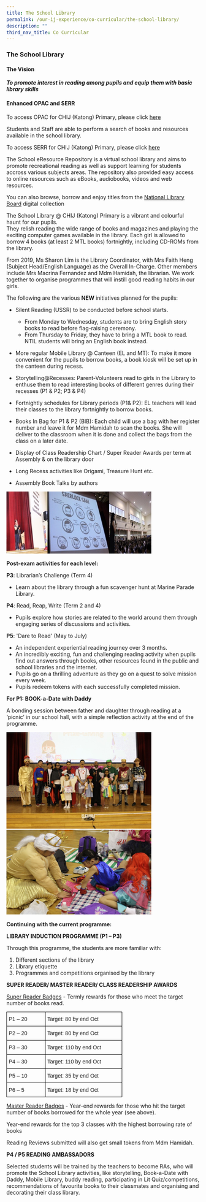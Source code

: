 ```yaml
---
title: The School Library
permalink: /our-ij-experience/co-curricular/the-school-library/
description: ""
third_nav_title: Co Curricular
---
```

### The School Library

#### The Vision


**_To promote interest in reading among pupils and equip them with basic library skills_**

#### Enhanced OPAC and SERR


To access OPAC for CHIJ (Katong) Primary, please click&nbsp;[here](https://schoolibrary.moe.edu.sg/chijkatongpri)

  

Students and Staff are able to perform a search of books and resources available in the school library.

  

To access SERR for CHIJ (Katong) Primary, please click&nbsp;[here](https://schoolibrary.moe.edu.sg/eresourcespri/cgi-bin/spydus.exe/MSGTRN/WPAC/HOME)

  

The School eResource Repository is a virtual school library and aims to promote recreational reading as well as support learning for students accross various subjects areas. The repository also provided easy access to online resources such as eBooks, audiobooks, videos and web resources.

  

You can also browse, borrow and enjoy titles from the&nbsp;[National Library Board](https://nlb.overdrive.com/collection/21779)&nbsp;digital collection

  

  

The School Library @ CHIJ (Katong) Primary is a vibrant and colourful haunt for our pupils.<br>
They relish reading the wide range of books and magazines and playing the exciting computer games available in the library. Each girl is allowed to borrow 4 books (at least 2 MTL books) fortnightly, including CD-ROMs from the library.

  

From 2019, Ms Sharon Lim is the Library Coordinator, with Mrs Faith Heng (Subject Head/English Language) as the Overall In-Charge. Other members include Mrs Macrina Fernandez and Mdm Hamidah, the librarian. We work together to organise programmes that will instill good reading habits in our girls.

  

The following are the various&nbsp;**NEW**&nbsp;initiatives planned for the pupils:

*   Silent Reading (USSR) to be conducted before school starts.

    *   From Monday to Wednesday, students are to bring English story books to read before flag-raising ceremony.
    *   From Thursday to Friday, they have to bring a MTL book to read. NTIL students will bring an English book instead.

*   More regular Mobile Library @ Canteen (EL and MT): To make it more convenient for the pupils to borrow books, a book kiosk will be set up in the canteen during recess.
*   Storytelling@Recesses: Parent-Volunteers read to girls in the Library to enthuse them to read interesting books of different genres during their recesses (P1 &amp; P2; P3 &amp; P4)&nbsp; &nbsp; &nbsp;&nbsp;
*   Fortnightly schedules for Library periods (P1&amp; P2): EL teachers will lead their classes to the library fortnightly to borrow books.
*   Books In Bag for P1 &amp; P2 (BIB): Each child will use a bag with her register number and leave it for Mdm Hamidah to scan the books. She will deliver to the classroom when it is done and collect the bags from the class on a later date.
*   Display of Class Readership Chart / Super Reader Awards per term at Assembly &amp; on the library door
*   Long Recess activities like Origami, Treasure Hunt etc.
*   Assembly Book Talks by authors

<img src="/images/Co%20Curricular/The%20School%20Library_1.jpg" style="width:75%">




**Post-exam activities for each level:**

  

**P3**: Librarian’s Challenge (Term 4)

*   Learn about the library through a fun scavenger hunt at Marine Parade Library.

  

**P4**: Read, Reap, Write (Term 2 and 4)

*   Pupils explore how stories are related to the world around them through engaging series of discussions and activities.

  

**P5**: 'Dare to Read' (May to July)

*   An independent experiential reading journey over 3 months.
*   An incredibly exciting, fun and challenging reading activity when pupils find out answers through books, other resources found in the public and school libraries and the internet.
*   Pupils go on a thrilling adventure as they go on a quest to solve mission every week.
*   Pupils redeem tokens with each successfully completed mission.

  

**For P1: BOOK-a-Date with Daddy**

  

A bonding session between father and daughter through reading at a ‘picnic’ in our school hall, with a simple reflection activity at the end of the programme.

<img src="/images/Co%20Curricular/The%20School%20Library_2.jpg" style="width:75%">


<img src="/images/Co%20Curricular/The%20School%20Library_3.jpg" style="width:75%">





**Continuing with the current programme:**

  

**LIBRARY INDUCTION PROGRAMME (P1 – P3)**

  

Through this programme, the students are more familiar with:

1.  Different sections of the library
2.  Library etiquette
3.  Programmes and competitions organised by the library

  

**SUPER READER/ MASTER READER/ CLASS READERSHIP AWARDS**

  

<u>Super Reader Badges</u>&nbsp;\- Termly rewards for those who meet the target number of books read.

  
<table style="border-collapse:collapse;border-spacing:0;table-layout: fixed; width: 302px" class="tg"><colgroup><col style="width: 101px"><col style="width: 201px"></colgroup><thead><tr><th style="border-color:black;border-style:solid;border-width:1px;font-family:Arial, sans-serif;font-size:14px;font-weight:normal;overflow:hidden;padding:10px 5px;text-align:left;vertical-align:top;word-break:normal">P1 – 20</th><th style="border-color:black;border-style:solid;border-width:1px;font-family:Arial, sans-serif;font-size:14px;font-weight:normal;overflow:hidden;padding:10px 5px;text-align:left;vertical-align:top;word-break:normal">Target: 80 by end Oct</th></tr></thead><tbody><tr><td style="border-color:black;border-style:solid;border-width:1px;font-family:Arial, sans-serif;font-size:14px;overflow:hidden;padding:10px 5px;text-align:left;vertical-align:top;word-break:normal">P2 – 20</td><td style="border-color:black;border-style:solid;border-width:1px;font-family:Arial, sans-serif;font-size:14px;overflow:hidden;padding:10px 5px;text-align:left;vertical-align:top;word-break:normal">Target: 80 by end Oct</td></tr><tr><td style="border-color:black;border-style:solid;border-width:1px;font-family:Arial, sans-serif;font-size:14px;overflow:hidden;padding:10px 5px;text-align:left;vertical-align:top;word-break:normal">P3 – 30</td><td style="border-color:black;border-style:solid;border-width:1px;font-family:Arial, sans-serif;font-size:14px;overflow:hidden;padding:10px 5px;text-align:left;vertical-align:top;word-break:normal">Target: 110 by end Oct</td></tr><tr><td style="border-color:black;border-style:solid;border-width:1px;font-family:Arial, sans-serif;font-size:14px;overflow:hidden;padding:10px 5px;text-align:left;vertical-align:top;word-break:normal">P4 – 30</td><td style="border-color:black;border-style:solid;border-width:1px;font-family:Arial, sans-serif;font-size:14px;overflow:hidden;padding:10px 5px;text-align:left;vertical-align:top;word-break:normal">Target: 110 by end Oct</td></tr><tr><td style="border-color:black;border-style:solid;border-width:1px;font-family:Arial, sans-serif;font-size:14px;overflow:hidden;padding:10px 5px;text-align:left;vertical-align:top;word-break:normal">P5 – 10</td><td style="border-color:black;border-style:solid;border-width:1px;font-family:Arial, sans-serif;font-size:14px;overflow:hidden;padding:10px 5px;text-align:left;vertical-align:top;word-break:normal">Target: 35 by end Oct</td></tr><tr><td style="border-color:black;border-style:solid;border-width:1px;font-family:Arial, sans-serif;font-size:14px;overflow:hidden;padding:10px 5px;text-align:left;vertical-align:top;word-break:normal">P6 – 5</td><td style="border-color:black;border-style:solid;border-width:1px;font-family:Arial, sans-serif;font-size:14px;overflow:hidden;padding:10px 5px;text-align:left;vertical-align:top;word-break:normal">Target: 18 by end Oct</td></tr></tbody></table>

  

<u>Master Reader Badges</u>&nbsp;\- Year-end rewards for those who hit the target number of books borrowed for the whole year (see above).

  

Year-end rewards for the top 3 classes with the highest borrowing rate of books

  

Reading Reviews submitted will also get small tokens from Mdm Hamidah.

  

  

**P4 / P5 READING AMBASSADORS**

  

Selected students will be trained by the teachers to become RAs, who will promote the School Library activities, like storytelling, Book-a-Date with Daddy, Mobile Library, buddy reading, participating in Lit Quiz/competitions, recommendations of favourite books to their classmates and organising and decorating their class library.